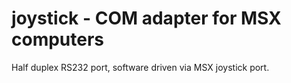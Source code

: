 # joystick - COM adapter for MSX computers
Half duplex RS232 port, software driven via MSX joystick port.
